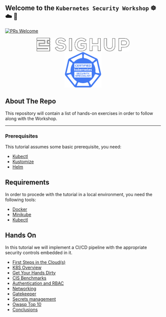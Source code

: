 ## Welcome to the **`Kubernetes Security Workshop`** ☸ ☁️ 🔐

[![PRs Welcome](https://img.shields.io/badge/PRs-welcome-brightgreen.svg?style=flat-square)](http://makeapullrequest.com)

<p align="center">
  <img width="300" src="./images/sighup-logo.png"><br>
  <img width="120" src="./images/kubernetes-security-specialist-color.png">

</p>

## About The Repo

This repository will contain a list of hands-on exercises in order to follow along with the Workshop.

___

### Prerequisites

This tutorial assumes some basic prerequisite, you need:

- [Kubectl](https://kubernetes.io/docs/tasks/tools/)
- [Kustomize](https://kubectl.docs.kubernetes.io/installation/kustomize/)
- [Helm](https://helm.sh/docs/intro/install/)



## Requirements

In order to procede with the tutorial in a local environment, you need the following tools:  
- [Docker](https://www.docker.com/)
- [Minikube](https://minikube.sigs.k8s.io/docs/start/)
- [Kubectl](https://kubernetes.io/docs/tasks/tools/)



## Hands On
In this tutorial we will implement a CI/CD pipeline with the appropriate security controls embedded in it.

* [First Steps in the Cloud(s)](hands-on/01-first-steps.md)
* [K8S Overview](hands-on/02-k8s-overview.md)
* [Get Your Hands Dirty](hands-on/03-get-your-hands-dirty.md)
* [CIS Benchmarks](hands-on/04-cis-benchmarks.md)
* [Authentication and RBAC](hands-on/05-rbac.md)
* [Networking](hands-on/06-networking.md)
* [Gatekeeper](hands-on/07-gatekeeper.md)
* [Secrets management](hands-on/08-secrets-management.md)
* [Owasp Top 10](hands-on/09-owasp-top-10.md)
* [Conclusions](hands-on/11-conclusions.md)

